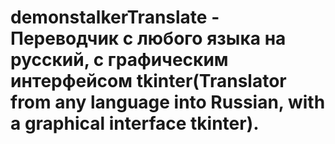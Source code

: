 # demonstalkerTranslate - Переводчик с любого языка на русский, с графическим интерфейсом tkinter(Translator from any language into Russian, with a graphical interface tkinter).

